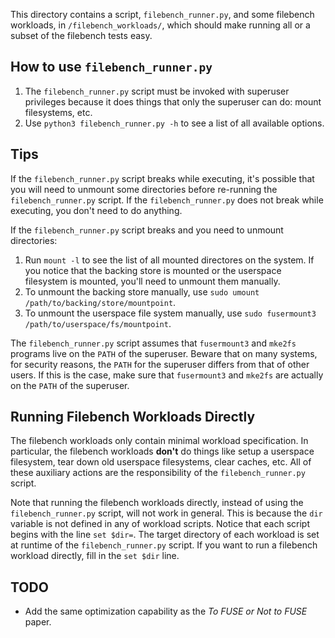 This directory contains a script, `filebench_runner.py`, and some filebench workloads,
in `/filebench_workloads/`, which should make running all or a subset of the
filebench tests easy.

## How to use `filebench_runner.py` ##
1. The `filebench_runner.py` script must be invoked with superuser privileges because
it does things that only the superuser can do: mount filesystems, etc.
2. Use `python3 filebench_runner.py -h` to see a list of all available options. 

## Tips ##
If the `filebench_runner.py` script breaks while executing, it's possible that 
you will need to unmount some directories before re-running the `filebench_runner.py` 
script. If the `filebench_runner.py` does not break while executing, you don't need
to do anything.

If the `filebench_runner.py` script breaks and you need to unmount directories:
1. Run `mount -l` to see the list of all mounted directores on the system. If you
notice that the backing store is mounted or the userspace filesystem is mounted,
you'll need to unmount them manually.
2. To unmount the backing store manually, use `sudo umount /path/to/backing/store/mountpoint`.
3. To unmount the userspace file system manually, use `sudo fusermount3 /path/to/userspace/fs/mountpoint`.

The `filebench_runner.py` script assumes that `fusermount3` and `mke2fs` programs
live on the `PATH` of the superuser. Beware that on many systems, for security reasons,
the `PATH` for the superuser differs from that of other users. If this is the case,
make sure that `fusermount3` and `mke2fs` are actually on the `PATH` of the superuser.

## Running Filebench Workloads Directly ## 
The filebench workloads only contain minimal workload specification. In particular,
the filebench workloads **don't** do things like setup a userspace filesystem,
tear down old userspace filesystems, clear caches, etc. All of these auxiliary actions
are the responsibility of the `filebench_runner.py` script.

Note that running the filebench workloads directly, instead of using the `filebench_runner.py`
script, will not work in general. This is because the `dir` variable is not defined
in any of workload scripts. Notice that each script begins with the line `set $dir=`.
The target directory of each workload is set at runtime of the `filebench_runner.py` script.
If you want to run a filebench workload directly, fill in the `set $dir` line.

## TODO ##
- Add the same optimization capability as the *To FUSE or Not to FUSE* paper. 